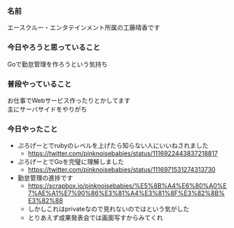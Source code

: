 ### 名前

エースクルー・エンタテインメント所属の工藤晴香です

### 今日やろうと思っていること

Goで勤怠管理を作ろうという気持ち

### 普段やっていること

お仕事でWebサービス作ったりとかしてます  
主にサーバサイドをやりがち

### 今日やったこと

- ぷろげーとでrubyのレベルを上げたら知らない人にいいねされました
  - <https://twitter.com/pinknoisebabies/status/1116922443837218817>
- ぷろげーとでGoを完璧に理解しました
  - <https://twitter.com/pinknoisebabies/status/1116971531274313730>
- 勤怠管理の進捗です
  - <https://scrapbox.io/pinknoisebabies/%E5%8B%A4%E6%80%A0%E7%AE%A1%E7%90%86%E3%81%A4%E3%81%8F%E3%82%8B%E3%82%88>
  - しかしこれはprivateなので見れないのではという気がした
  - とりあえず成果発表会では画面写すからみてくれ